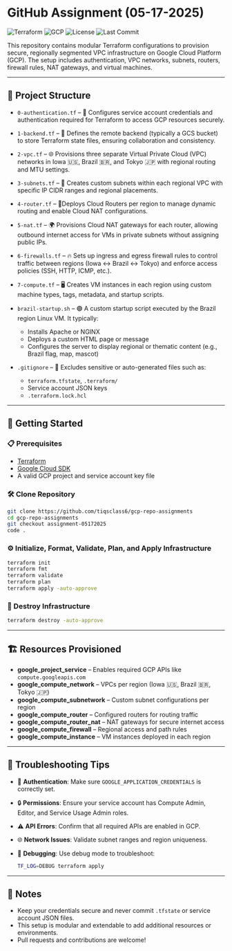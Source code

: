 # GitHub Assignment (05-17-2025)

![Terraform](https://img.shields.io/badge/IaC-Terraform-623CE4?logo=terraform&logoColor=white)
![GCP](https://img.shields.io/badge/Cloud-Google_Cloud-4285F4?logo=googlecloud&logoColor=white)
![License](https://img.shields.io/github/license/tiqsclass6/gcp-repo-assignments)
![Last Commit](https://img.shields.io/github/last-commit/tiqsclass6/gcp-repo-assignments)

This repository contains modular Terraform configurations to provision secure, regionally segmented VPC infrastructure on Google Cloud Platform (GCP). The setup includes authentication, VPC networks, subnets, routers, firewall rules, NAT gateways, and virtual machines.

---

## 📁 Project Structure

- `0-authentication.tf` – 🔐 Configures service account credentials and authentication required for Terraform to access GCP resources securely.

- `1-backend.tf` – 💾 Defines the remote backend (typically a GCS bucket) to store Terraform state files, ensuring collaboration and consistency.

- `2-vpc.tf` – 🌐 Provisions three separate Virtual Private Cloud (VPC) networks in Iowa 🇺🇸, Brazil 🇧🇷, and Tokyo 🇯🇵 with regional routing and MTU settings.

- `3-subnets.tf` – 🧩 Creates custom subnets within each regional VPC with specific IP CIDR ranges and regional placements.

- `4-router.tf` – 🚦Deploys Cloud Routers per region to manage dynamic routing and enable Cloud NAT configurations.

- `5-nat.tf` – 🌍 Provisions Cloud NAT gateways for each router, allowing outbound internet access for VMs in private subnets without assigning public IPs.

- `6-firewalls.tf` – 🔥 Sets up ingress and egress firewall rules to control traffic between regions (Iowa ↔ Brazil ↔ Tokyo) and enforce access policies (SSH, HTTP, ICMP, etc.).

- `7-compute.tf` – 🖥️ Creates VM instances in each region using custom machine types, tags, metadata, and startup scripts.

- `brazil-startup.sh` – 🟢 A custom startup script executed by the Brazil region Linux VM. It typically:
  - Installs Apache or NGINX
  - Deploys a custom HTML page or message
  - Configures the server to display regional or thematic content (e.g., Brazil flag, map, mascot)

- `.gitignore` – 🚫 Excludes sensitive or auto-generated files such as:
  - `terraform.tfstate`, `.terraform/`
  - Service account JSON keys
  - `.terraform.lock.hcl`

---

## 🚀 Getting Started

### 📋 Prerequisites

- [Terraform](https://www.terraform.io/downloads.html)
- [Google Cloud SDK](https://cloud.google.com/sdk/docs/install)
- A valid GCP project and service account key file

### 🛠️ Clone Repository

```bash
git clone https://github.com/tiqsclass6/gcp-repo-assignments
cd gcp-repo-assignments
git checkout assignment-05172025
code .
```

### ⚙️ Initialize, Format, Validate, Plan, and Apply Infrastructure

```bash
terraform init
terraform fmt
terraform validate
terraform plan
terraform apply -auto-approve
```

### 🧹 Destroy Infrastructure

```bash
terraform destroy -auto-approve
```

---

## 🏗️ Resources Provisioned

- **google_project_service** – Enables required GCP APIs like `compute.googleapis.com`
- **google_compute_network** – VPCs per region (Iowa 🇺🇸, Brazil 🇧🇷, Tokyo 🇯🇵)
- **google_compute_subnetwork** – Custom subnet configurations per region
- **google_compute_router** – Configured routers for routing traffic
- **google_compute_router_nat** – NAT gateways for secure internet access
- **google_compute_firewall** – Regional access and path rules
- **google_compute_instance** – VM instances deployed in each region

---

## 🧪 Troubleshooting Tips

- 🔑 **Authentication**: Make sure `GOOGLE_APPLICATION_CREDENTIALS` is correctly set.
- 🔒 **Permissions**: Ensure your service account has Compute Admin, Editor, and Service Usage Admin roles.
- ⚠️ **API Errors**: Confirm that all required APIs are enabled in GCP.
- 🌐 **Network Issues**: Validate subnet ranges and region uniqueness.
- 🐞 **Debugging**: Use debug mode to troubleshoot:

    ```bash
    TF_LOG=DEBUG terraform apply
    ```

---

## 📌 Notes

- Keep your credentials secure and never commit `.tfstate` or service account JSON files.
- This setup is modular and extendable to add additional resources or environments.
- Pull requests and contributions are welcome!
